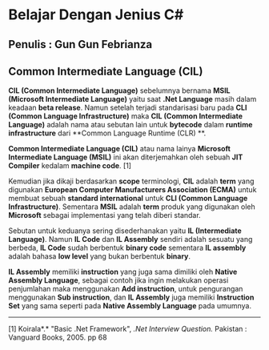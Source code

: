 # Belajar Dengan Jenius C#

## Penulis : Gun Gun Febrianza

## Common Intermediate Language (CIL)

**CIL (Common Intermediate Language)** sebelumnya bernama **MSIL (Microsoft Intermediate Language)** yaitu saat **.Net Language** masih dalam keadaan **beta release**. Namun setelah terjadi standarisasi baru pada **CLI (Common Language Infrastructure)** maka **CIL (Common Intermediate Language)** adalah nama atau sebutan lain untuk **bytecode** dalam **runtime infrastructure** dari **Common Language Runtime (CLR) **. 

**Common Intermediate Language (CIL)** atau nama lainya **Microsoft Intermediate Language (MSIL)** ini akan diterjemahkan oleh sebuah **JIT Compiler** kedalam **machine code**. [1]

Kemudian jika dikaji berdasarkan **scope** terminologi, **CIL** adalah **term** yang digunakan **European Computer Manufacturers Association (ECMA)** untuk membuat sebuah **standard international** untuk **CLI (Common Language Infrastructure)**. Sementara **MSIL** adalah **term** produk yang digunakan oleh **Microsoft** sebagai implementasi yang telah diberi standar. 

Sebutan untuk keduanya sering disederhanakan yaitu **IL (Intermediate Language)**.  Namun **IL Code** dan **IL Assembly** sendiri adalah sesuatu yang berbeda, **IL Code** sudah berbentuk **binary code** sementara **IL assembly** adalah bahasa **low level** yang bukan berbentuk **binary**.

**IL Assembly** memiliki **instruction** yang juga sama dimiliki oleh **Native Assembly Language**, sebagai contoh jika ingin melakukan operasi penjumlahan maka menggunakan **Add instruction**, untuk pengurangan menggunakan **Sub instruction**, dan **IL Assembly** juga memiliki **Instruction Set** yang sama seperti pada **Native Assembly Language** pada umumnya. 

---------------------

[1] Koirala*.* "Basic .Net Framework", *.Net Interview Question.* Pakistan : Vanguard Books, 2005. pp 68